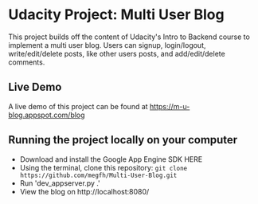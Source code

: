 # Udacity Project: Multi User Blog

This project builds off the content of Udacity's Intro to Backend course to implement a multi user blog. Users can signup, login/logout, write/edit/delete posts, like other users posts, and add/edit/delete comments.

## Live Demo

A live demo of this project can be found at https://m-u-blog.appspot.com/blog

## Running the project locally on your computer

* Download and install the Google App Engine SDK HERE
* Using the terminal, clone this repository: `git clone https://github.com/megfh/Multi-User-Blog.git`
* Run 'dev_appserver.py .'
* View the blog on http://localhost:8080/

